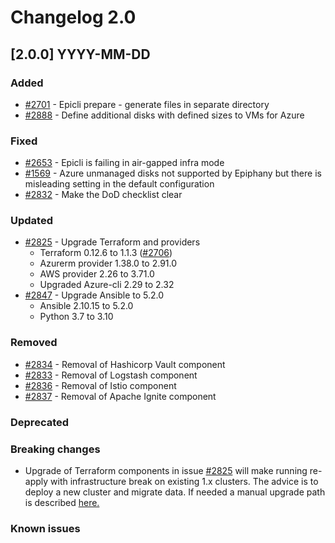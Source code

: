 # Changelog 2.0

## [2.0.0] YYYY-MM-DD

### Added

- [#2701](https://github.com/epiphany-platform/epiphany/issues/2701) - Epicli prepare - generate files in separate directory
- [#2888](https://github.com/epiphany-platform/epiphany/issues/2888) - Define additional disks with defined sizes to VMs for Azure

### Fixed

- [#2653](https://github.com/epiphany-platform/epiphany/issues/2653) - Epicli is failing in air-gapped infra mode
- [#1569](https://github.com/epiphany-platform/epiphany/issues/1569) - Azure unmanaged disks not supported by Epiphany but there is misleading setting in the default configuration
- [#2832](https://github.com/epiphany-platform/epiphany/issues/2832) - Make the DoD checklist clear

### Updated

- [#2825](https://github.com/epiphany-platform/epiphany/issues/2825) - Upgrade Terraform and providers
  - Terraform 0.12.6 to 1.1.3 ([#2706](https://github.com/epiphany-platform/epiphany/issues/2706))
  - Azurerm provider 1.38.0 to 2.91.0
  - AWS provider 2.26 to 3.71.0
  - Upgraded Azure-cli 2.29 to 2.32
- [#2847](https://github.com/epiphany-platform/epiphany/issues/2847) - Upgrade Ansible to 5.2.0
  - Ansible 2.10.15 to 5.2.0
  - Python 3.7 to 3.10

### Removed

- [#2834](https://github.com/epiphany-platform/epiphany/issues/2834) - Removal of Hashicorp Vault component
- [#2833](https://github.com/epiphany-platform/epiphany/issues/2833) - Removal of Logstash component
- [#2836](https://github.com/epiphany-platform/epiphany/issues/2836) - Removal of Istio component
- [#2837](https://github.com/epiphany-platform/epiphany/issues/2837) - Removal of Apache Ignite component

### Deprecated


### Breaking changes

- Upgrade of Terraform components in issue [#2825](https://github.com/epiphany-platform/epiphany/issues/2825) will make running re-apply with infrastructure break on existing 1.x clusters. The advice is to deploy a new cluster and migrate data. If needed a manual upgrade path is described [here.](../home/howto/UPGRADE.md#terraform-upgrade-from-epiphany-1.x-to-2.x)

### Known issues
